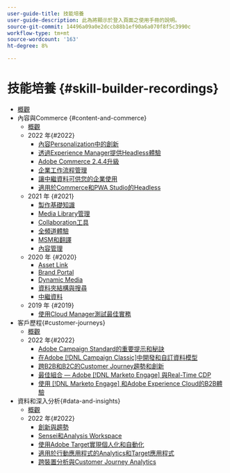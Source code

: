 ```yaml
---
user-guide-title: 技能培養
user-guide-description: 此為將顯示於登入頁面之使用手冊的說明。
source-git-commit: 14496a09a0e2dccb88b1ef90a6a070f8f5c3990c
workflow-type: tm+mt
source-wordcount: '163'
ht-degree: 8%

---
```



# 技能培養 {#skill-builder-recordings}

+ [概觀](overview.md)
+ 內容與Commerce {#content-and-commerce}
   + [概觀](content-and-commerce/overview.md)
   + 2022 年{#2022}
      + [內容Personalization中的創新](content-and-commerce/2022/content-perosonalization.md)
      + [透過Experience Manager提供Headless體驗](content-and-commerce/2022/headless.md)
      + [Adobe Commerce 2.4.4升級](content-and-commerce/2022/commerce-upgrade.md)
      + [企業工作流程管理](content-and-commerce/2022/workflow.md)
      + [讓中繼資料可供您的企業使用](content-and-commerce/2022/metadata.md)
      + [適用於Commerce和PWA Studio的Headless](content-and-commerce/2022/headless-pwa.md)
   + 2021 年 {#2021}
      + [製作基礎知識](content-and-commerce/2021/authoring-fundamentals.md)
      + [Media Library管理](content-and-commerce/2021/media-library-administration.md)
      + [Collaboration工具](content-and-commerce/2021/collaboration-tools.md)
      + [全頻道體驗](content-and-commerce/2021/omnichannel-experiences.md)
      + [MSM和翻譯](content-and-commerce/2021/multi-site-management-web-translation.md)
      + [內容管理](content-and-commerce/2021/traditional-headless-content-management.md)
   + 2020 年 {#2020}
      + [Asset Link](content-and-commerce/2020/asset-link.md)
      + [Brand Portal](content-and-commerce/2020/brand-portal.md)
      + [Dynamic Media](content-and-commerce/2020/dynamic-media.md)
      + [資料夾結構與搜尋](content-and-commerce/2020/folder-structure-search.md)
      + [中繼資料](content-and-commerce/2020/metadata.md)
   + 2019 年 {#2019}
      + [使用Cloud Manager測試最佳實務](content-and-commerce/2019/cloud-manager-testing.md)
+ 客戶歷程{#customer-journeys}
   + [概觀](customer-journeys/overview.md)
   + 2022 年{#2022}
      + [Adobe Campaign Standard的重要提示和秘訣](customer-journeys/2022/tips-and-tricks.md)
      + [在Adobe [!DNL Campaign Classic]中開發和自訂資料模型](customer-journeys/2022/data-models.md)
      + [跨B2B和B2C的Customer Journey趨勢和創新](customer-journeys/2022/keynote.md)
      + [最佳組合 — Adobe [!DNL Marketo Engage] 與Real-Time CDP](customer-journeys/2022/b2b-campaigns.md)
      + [使用 [!DNL Marketo Engage] 和Adobe Experience Cloud的B2B體驗](customer-journeys/2022/b2b-experiences.md)
+ 資料和深入分析{#data-and-insights}
   + [概觀](data-and-insights/overview.md)
   + 2022 年{#2022}
      + [創新與趨勢](data-and-insights/2022/innovations.md)
      + [Sensei和Analysis Workspace](data-and-insights/2022/sensei.md)
      + [使用Adobe Target實現個人化和自動化](data-and-insights/2022/personalize.md)
      + [適用於行動應用程式的Analytics和Target應用程式](data-and-insights/2022/mobile-and-apps.md)
      + [跨裝置分析與Customer Journey Analytics](data-and-insights/2022/cross-device-analytics.md)

<!--    + [Adobe Campaign Classic V7 vs V8](customer-journeys/2022/classic-v7-vs-v8.md) -->
